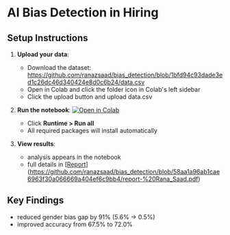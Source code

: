 # AI Bias Detection in Hiring

## Setup Instructions

1. **Upload your data**:
   - Download the dataset: https://github.com/ranazsaad/bias_detection/blob/1bfd94c93dade3ed1c26dc46d340424e8d0c6b24/data.csv 
   - Open in Colab and click the folder icon in Colab's left sidebar
   - Click the upload button and upload data.csv


3. **Run the notebook**:
   [![Open in Colab](https://colab.research.google.com/assets/colab-badge.svg)](https://colab.research.google.com/github/ranazsaad/bias_detection/blob/main/CIS_2025_19_ResearchChallenge.ipynb)
   - Click **Runtime > Run all**
   - All required packages will install automatically

4. **View results**:
   - analysis appears in the notebook
   - full details in [[Report](report-Rana_Saad.pdf)](https://github.com/ranazsaad/bias_detection/blob/58aa1a96ab1cae6963f30a066669a404ef6c9bb4/report-%20Rana_Saad.pdf)

## Key Findings
- reduced gender bias gap by 91% (5.6% → 0.5%)
- improved accuracy from 67.5% to 72.0%
